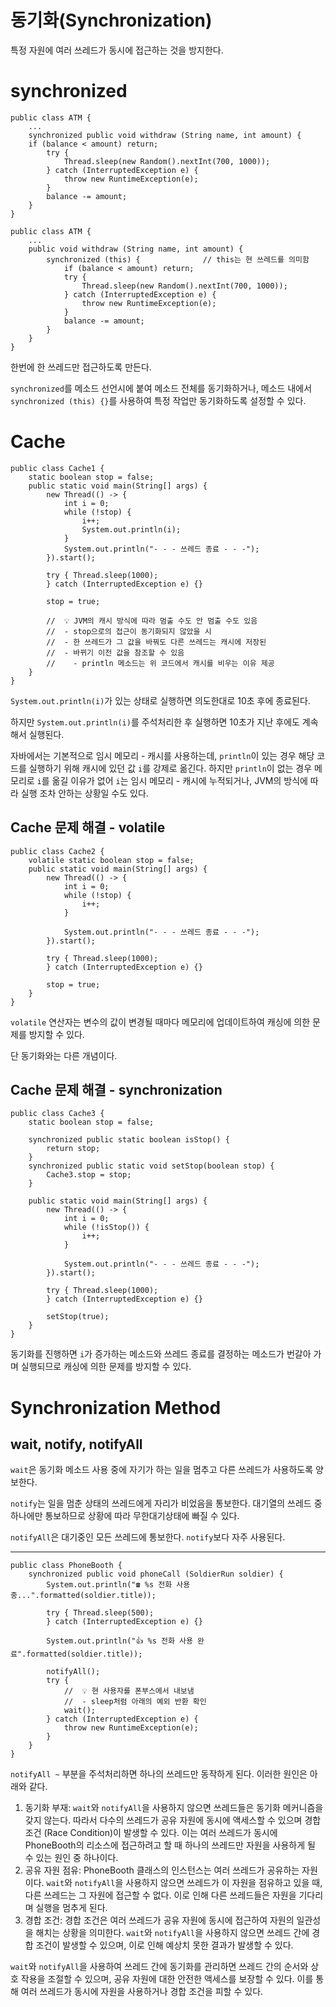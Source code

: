 # 동기화(Synchronization)
특정 자원에 여러 쓰레드가 동시에 접근하는 것을 방지한다.
# synchronized
```
public class ATM {
    ...
    synchronized public void withdraw (String name, int amount) {
    if (balance < amount) return;
        try {
            Thread.sleep(new Random().nextInt(700, 1000));
        } catch (InterruptedException e) {
            throw new RuntimeException(e);
        }
        balance -= amount;
    }
}
```
```
public class ATM {
    ...
    public void withdraw (String name, int amount) {
        synchronized (this) {              // this는 현 쓰레드를 의미함
            if (balance < amount) return;
            try {
                Thread.sleep(new Random().nextInt(700, 1000));
            } catch (InterruptedException e) {
                throw new RuntimeException(e);
            }
            balance -= amount;
        }
    }
}
```
한번에 한 쓰레드만 접근하도록 만든다.

`synchronized`를 메소드 선언시에 붙여 메소드 전체를 동기화하거나, 메소드 내에서 `synchronized (this) {}`를 사용하여 특정 작업만 동기화하도록 설정할 수 있다.
# Cache
```
public class Cache1 {
    static boolean stop = false;
    public static void main(String[] args) {
        new Thread(() -> {
            int i = 0;
            while (!stop) {
                i++;
                System.out.println(i);
            }
            System.out.println("- - - 쓰레드 종료 - - -");
        }).start();

        try { Thread.sleep(1000);
        } catch (InterruptedException e) {}

        stop = true;

        //  💡 JVM의 캐시 방식에 따라 멈출 수도 안 멈출 수도 있음
        //  - stop으로의 접근이 동기화되지 않았을 시
        //  - 한 쓰레드가 그 값을 바꿔도 다른 쓰레드는 캐시에 저장된
        //  - 바뀌기 이전 값을 참조할 수 있음
        //    - println 메소드는 위 코드에서 캐시를 비우는 이유 제공
    }
}
```
`System.out.println(i)`가 있는 상태로 실행하면 의도한대로 10초 후에 종료된다.

하지만 `System.out.println(i)`를 주석처리한 후 실행하면 10초가 지난 후에도 계속해서 실행된다.

자바에서는 기본적으로 임시 메모리 - 캐시를 사용하는데, `println`이 있는 경우 해당 코드를 실행하기 위해 캐시에 있던 값 `i`를 강제로 옮긴다.
하지만 `println`이 없는 경우 메모리로 `i`를 옮길 이유가 없어 `i`는 임시 메모리 - 캐시에 누적되거나, JVM의 방식에 따라 실행 조차 안하는 상황일 수도 있다.
## Cache 문제 해결 - volatile
```
public class Cache2 {
    volatile static boolean stop = false;
    public static void main(String[] args) {
        new Thread(() -> {
            int i = 0;
            while (!stop) {
                i++;
            }

            System.out.println("- - - 쓰레드 종료 - - -");
        }).start();

        try { Thread.sleep(1000);
        } catch (InterruptedException e) {}

        stop = true;
    }
}
```
`volatile` 연산자는 변수의 값이 변경될 때마다 메모리에 업데이트하여 캐싱에 의한 문제를 방지할 수 있다.

단 동기화와는 다른 개념이다.
## Cache 문제 해결 - synchronization
```
public class Cache3 {
    static boolean stop = false;

    synchronized public static boolean isStop() {
        return stop;
    }
    synchronized public static void setStop(boolean stop) {
        Cache3.stop = stop;
    }

    public static void main(String[] args) {
        new Thread(() -> {
            int i = 0;
            while (!isStop()) {
                i++;
            }

            System.out.println("- - - 쓰레드 종료 - - -");
        }).start();

        try { Thread.sleep(1000);
        } catch (InterruptedException e) {}

        setStop(true);
    }
}
```
동기화를 진행하면 `i`가 증가하는 메소드와 쓰레드 종료를 결정하는 메소드가 번갈아 가며 실행되므로 캐싱에 의한 문제를 방지할 수 있다.
# Synchronization Method
## wait, notify, notifyAll
`wait`은 동기화 메소드 사용 중에 자기가 하는 일을 멈추고 다른 쓰레드가 사용하도록 양보한다.

`notify`는 일을 멈춘 상태의 쓰레드에게 자리가 비었음을 통보한다. 대기열의 쓰레드 중 하나에만 통보하므로 상황에 따라 무한대기상태에 빠질 수 있다.

`notifyAll`은 대기중인 모든 쓰레드에 통보한다. `notify`보다 자주 사용된다.
***
```
public class PhoneBooth {
    synchronized public void phoneCall (SoldierRun soldier) {
        System.out.println("☎️ %s 전화 사용중...".formatted(soldier.title));

        try { Thread.sleep(500);
        } catch (InterruptedException e) {}

        System.out.println("👍 %s 전화 사용 완료".formatted(soldier.title));

        notifyAll();
        try {
            //  💡 현 사용자를 폰부스에서 내보냄
            //  - sleep처럼 아래의 예외 반환 확인
            wait();
        } catch (InterruptedException e) {
            throw new RuntimeException(e);
        }
    }
}
```
`notifyAll ~` 부분을 주석처리하면 하나의 쓰레드만 동작하게 된다. 이러한 원인은 아래와 같다.
1. 동기화 부재: `wait`와 `notifyAll`을 사용하지 않으면 쓰레드들은 동기화 메커니즘을 갖지 않는다. 따라서 다수의 쓰레드가 공유 자원에 동시에 액세스할 수 있으며 경합 조건 (Race Condition)이 발생할 수 있다. 이는 여러 쓰레드가 동시에 PhoneBooth의 리소스에 접근하려고 할 때 하나의 쓰레드만 자원을 사용하게 될 수 있는 원인 중 하나이다.
2. 공유 자원 점유: PhoneBooth 클래스의 인스턴스는 여러 쓰레드가 공유하는 자원이다. `wait`와 `notifyAll`을 사용하지 않으면 쓰레드가 이 자원을 점유하고 있을 때, 다른 쓰레드는 그 자원에 접근할 수 없다. 이로 인해 다른 쓰레드들은 자원을 기다리며 실행을 멈추게 된다.
3. 경합 조건: 경합 조건은 여러 쓰레드가 공유 자원에 동시에 접근하여 자원의 일관성을 해치는 상황을 의미한다. `wait`와 `notifyAll`을 사용하지 않으면 쓰레드 간에 경합 조건이 발생할 수 있으며, 이로 인해 예상치 못한 결과가 발생할 수 있다.

`wait`와 `notifyAll`을 사용하여 쓰레드 간에 동기화를 관리하면 쓰레드 간의 순서와 상호 작용을 조절할 수 있으며, 공유 자원에 대한 안전한 액세스를 보장할 수 있다. 이를 통해 여러 쓰레드가 동시에 자원을 사용하거나 경합 조건을 피할 수 있다.
